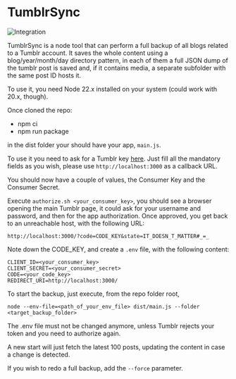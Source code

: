 # TumblrSync

![Integration](https://github.com/paperoga-dev/TumblrSync/actions/workflows/node.js.yml/badge.svg?event=push)

TumblrSync is a node tool that can perform a full backup of all blogs related to a Tumblr account. It saves the whole content using a blog/year/month/day directory pattern, in each of them a full JSON dump of the tumblr post is saved and, if it contains media, a separate subfolder with the same post ID hosts it.

To use it, you need Node 22.x installed on your system (could work with 20.x, though).

Once cloned the repo:

- npm ci
- npm run package

in the dist folder your should have your app, `main.js`.

To use it you need to ask for a Tumblr key [here](https://www.tumblr.com/oauth/apps). Just fill all the mandatory fields as you wish, please use `http://localhost:3000` as a callback URL.

You should now have a couple of values, the Consumer Key and the Consumer Secret.

Execute `authorize.sh <your_consumer_key>`, you should see a browser opening the main Tumblr page, it could ask for your username and password, and then for the app authorization. Once approved, you get back to an unreachable host, with the following URL:

`http://localhost:3000/?code=CODE_KEY&state=IT_DOESN_T_MATTER#_=_`

Note down the CODE_KEY, and create a `.env` file, with the following content:

```text
CLIENT_ID=<your_consumer_key>
CLIENT_SECRET=<your_consumer_secret>
CODE=<your_code_key>
REDIRECT_URI=http://localhost:3000/
```

To start the backup, just execute, from the repo folder root,

`node --env-file=<path_of_your_env_file> dist/main.js --folder <target_backup_folder>`

The .env file must not be changed anymore, unless Tumblr rejects your token and you need to authorize again.

A new start will just fetch the latest 100 posts, updating the content in case a change is detected.

If you wish to redo a full backup, add the `--force` parameter.
